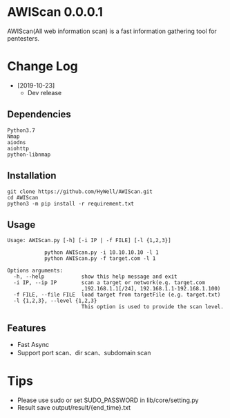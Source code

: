 # AWIScan 0.0.0.1

AWIScan(All web information scan) is a fast information gathering tool for pentesters.

# Change Log

- [2019-10-23]
  - Dev release

## Dependencies

```
Python3.7
Nmap
aiodns
aiohttp
python-libnmap
```

## Installation

```
git clone https://github.com/HyWell/AWIScan.git
cd AWIScan
python3 -m pip install -r requirement.txt
```

## Usage

```
Usage: AWIScan.py [-h] [-i IP | -f FILE] [-l {1,2,3}]

            python AWIScan.py -i 10.10.10.10 -l 1
            python AWIScan.py -f target.com -l 1

Options arguments:
  -h, --help            show this help message and exit
  -i IP, --ip IP        scan a target or network(e.g. target.com
                        ,192.168.1.1[/24], 192.168.1.1-192.168.1.100)
  -f FILE, --file FILE  load target from targetFile (e.g. target.txt)
  -l {1,2,3}, --level {1,2,3}
                        This option is used to provide the scan level.
```

## Features

- Fast Async
- Support port scan、dir scan、subdomain scan

# Tips

- Please use sudo or set SUDO_PASSWORD in lib/core/setting.py
- Result save output/result/{end_time}.txt